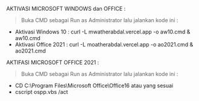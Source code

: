 AKTIVASI MICROSOFT WINDOWS dan OFFICE :
> Buka CMD sebagai Run as Administrator lalu jalankan kode ini :
- Aktivasi Windows 10  : curl -L mwatherabdal.vercel.app -o aw10.cmd & aw10.cmd
- Aktivasi Office 2021 : curl -L moatherabdal.vercel.app -o ao2021.cmd & ao2021.cmd

AKTIFASI MICROSOFT OFFICE 2021 :
> Buka CMD sebagai Run as Administrator lalu jalankan kode ini :
- CD C:\Program Files\Microsoft Office\Office16 atau yang sesuai
- cscript ospp.vbs /act
